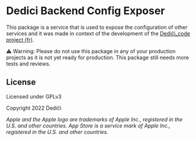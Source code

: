 # Dedici Backend Config Exposer

This package is a service that is used to expose the configuration of other services and it was made in context of the development of the [Dediĉi_code project (fr)](https://www.dedici.org/dedici_code).

⚠️ Warning: Please do not use this package in any of your production projects as it is not yet ready for production. This package still needs more tests and reviews.

## License

Licensed under GPLv3

Copyright 2022 Dediĉi

_Apple and the Apple logo are trademarks of Apple Inc., registered in the U.S. and other countries. App Store is a service mark of Apple Inc., registered in the U.S. and other countries._

